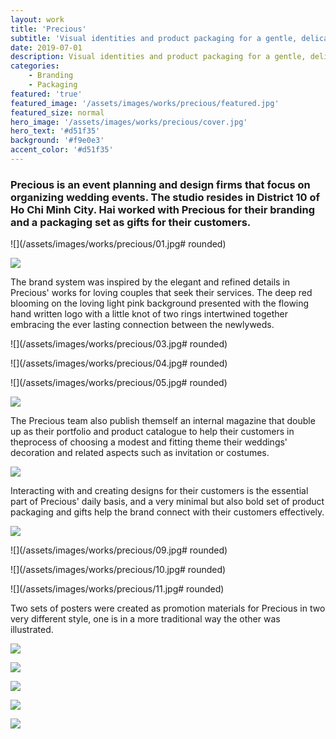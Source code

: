 ```yaml
---
layout: work
title: 'Precious'
subtitle: 'Visual identities and product packaging for a gentle, delicate and refined event planning and design firms.'
date: 2019-07-01
description: Visual identities and product packaging for a gentle, delicate and refined event planning and design firms.
categories:
    - Branding
    - Packaging
featured: 'true'
featured_image: '/assets/images/works/precious/featured.jpg'
featured_size: normal
hero_image: '/assets/images/works/precious/cover.jpg'
hero_text: '#d51f35'
background: '#f9e0e3'
accent_color: '#d51f35'
---
```


### Precious is an event planning and design firms that focus on organizing wedding events. The studio resides in District 10 of Ho Chi Minh City. Hai worked with Precious for their branding and a packaging set as gifts for their customers.

![](/assets/images/works/precious/01.jpg# rounded)

![](/assets/images/works/precious/02.jpg)

The brand system was inspired by the elegant and refined details in Precious' works for loving couples that seek their services. The deep red blooming on the loving light pink background presented with the flowing hand written logo with a little knot of two rings intertwined together embracing the ever lasting connection between the newlyweds.

![](/assets/images/works/precious/03.jpg# rounded)

![](/assets/images/works/precious/04.jpg# rounded)

![](/assets/images/works/precious/05.jpg# rounded)

![](/assets/images/works/precious/06.jpg)

The Precious team also publish themself an internal magazine that double up as their portfolio and product catalogue to help their customers in theprocess of choosing a modest and fitting theme their weddings' decoration and related aspects such as invitation or costumes.

![](/assets/images/works/precious/07.jpg)

Interacting with and creating designs for their customers is the essential part of Precious' daily basis, and a very minimal but also bold set of product packaging and gifts help the brand connect with their customers effectively.

![](/assets/images/works/precious/08.jpg)

![](/assets/images/works/precious/09.jpg# rounded)

![](/assets/images/works/precious/10.jpg# rounded)

![](/assets/images/works/precious/11.jpg# rounded)

Two sets of posters were created as promotion materials for Precious in two very different style, one is in a more traditional way the other was illustrated.

![](/assets/images/works/precious/12.jpg)

![](/assets/images/works/precious/13.jpg)

![](/assets/images/works/precious/14.jpg)

![](/assets/images/works/precious/15.jpg)

![](/assets/images/works/precious/16.jpg)
